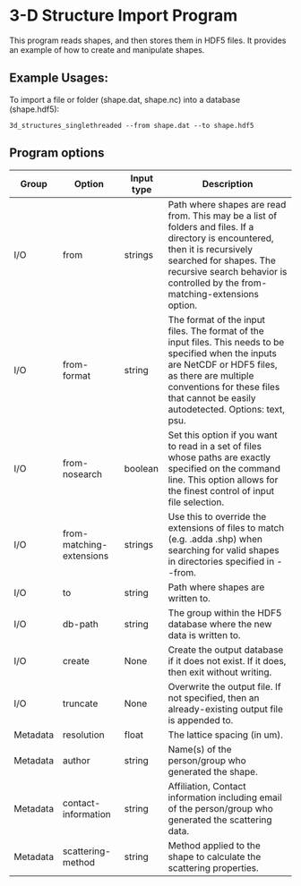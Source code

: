 3-D Structure Import Program
=============================

This program reads shapes, and then stores them
in HDF5 files. It provides an example of how to create and manipulate
shapes.

## Example Usages:

To import a file or folder (shape.dat, shape.nc) into a database (shape.hdf5):
```
3d_structures_singlethreaded --from shape.dat --to shape.hdf5
```

## Program options

| Group | Option | Input type | Description |
| ----- | -----  | ---------- | ----------- |
| I/O   | from   | strings     | Path where shapes are read from. This may be a list of folders and files. If a directory is encountered, then it is recursively searched for shapes. The recursive search behavior is controlled by the from-matching-extensions option. |
| I/O   | from-format | string | The format of the input files. The format of the input files. This needs to be specified when the inputs are NetCDF or HDF5 files, as there are multiple conventions for these files that cannot be easily autodetected. Options: text, psu. |
| I/O   | from-nosearch | boolean | Set this option if you want to read in a set of files whose paths are exactly specified on the command line. This option allows for the finest control of input file selection. |
| I/O   | from-matching-extensions | strings | Use this to override the extensions of files to match (e.g. .adda .shp) when searching for valid shapes in directories specified in --from. |
| I/O   | to     | string     | Path where shapes are written to. |
| I/O   | db-path | string    | The group within the HDF5 database where the new data is written to. |
| I/O   | create | None | Create the output database if it does not exist. If it does, then exit without writing. |
| I/O   | truncate | None | Overwrite the output file. If not specified, then an already-existing output file is appended to. |
| Metadata | resolution | float  | The lattice spacing (in um). |
| Metadata | author | string | Name(s) of the person/group who generated the shape. |
| Metadata | contact-information | string | Affiliation, Contact information including email of the person/group who generated the scattering data. |
| Metadata | scattering-method | string | Method applied to the shape to calculate the scattering properties. | 
